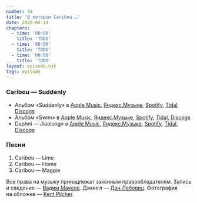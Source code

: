 ```yaml
---
number: 38
title: 'В котором Caribou …'
date: 2020-04-14
chapters:
  - time: '00:00'
    title: 'TODO'
  - time: '00:00'
    title: 'TODO'
  - time: '00:00'
    title: 'TODO'
layout: episode.njk
tags: episode
---
```


### Caribou — Suddenly

- Альбом «Suddenly» в
  [Apple Music](https://music.apple.com/album/1487724466),
  [Яндекс.Музыке](https://music.yandex.ru/album/9350094),
  [Spotify](https://open.spotify.com/album/3q5CZdmVxP6hE0mlBcYEU1),
  [Tidal](https://tidal.com/browse/album/121423025),
  [Discogs](https://www.discogs.com/master/1688972)
- Альбом «Swim» в
  [Apple Music](https://music.apple.com/album/1246357659),
  [Яндекс.Музыке](https://music.yandex.ru/album/60329),
  [Spotify](https://open.spotify.com/album/3gkW0gOyovtdcscDX6WZ6O),
  [Tidal](https://tidal.com/browse/album/74928371),
  [Discogs](https://www.discogs.com/master/240989)
- Daphni — Jiaolong» в
  [Apple Music](https://music.apple.com/album/1282790105),
  [Яндекс.Музыке](https://music.yandex.ru/album/1976862),
  [Spotify](https://open.spotify.com/album/4MLv6PbCID5my2Dtya3iUd),
  [Tidal](https://tidal.com/browse/album/79278408),
  [Discogs](https://www.discogs.com/master/480403)

### Песни

1. Caribou — Lime
2. Caribou — Home
3. Caribou — Magpie

Все права на музыку принадлежат законным правообладателям. Запись и сведение — [Вадим Макеев](https://twitter.com/pepelsbey). Джингл — [Дэн Лебовиц](https://www.youtube.com/channel/UC38A5qHrlc_Zgua7vL4b96w). Фотография на обложке — [Kent Pilcher](https://unsplash.com/photos/87MIF4vqHWg).
